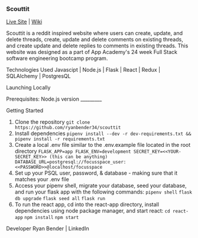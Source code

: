 ### Scouttit 

[Live Site](https://scouttit.herokuapp.com/) | [Wiki](https://github.com/ryanbender34/scouttit/wiki)


Scouttit is a reddit inspired website where users can create, update, and delete threads, create, update and delete comments on existing threads, and create update and delete replies to comments in existing threads. This website was designed as a part of App Academy's 24 week Full Stack software engineering bootcamp program. 

Technologies Used 
Javascipt | Node.js | Flask | React | Redux | SQLAlchemy | PostgresQL

Launching Locally

Prerequisites: 
Node.js version _________

Getting Started
1) Clone the repository 
  `git clone https://github.com/ryanbender34/scouttit`
2) Install dependencies 
  `pipenv install --dev -r dev-requirements.txt && pipenv install -r requirements.txt` 
3) Create a local .env file similar to the .env.example file located in the root directory
  `FLASK_APP=app
   FLASK_ENV=development
   SECRET_KEY=<<YOUR-SECRET_KEY>> (this can be anything)
   DATABASE_URL=postgresql://focusspace_user:<<PASSWORD>>@localhost/focusspace`
4) Set up your PSQL user, password, & database - making sure that it matches your .env file
5) Access your pipenv shell, migrate your database, seed your database, and run your flask app with the following commands:
  `pipenv shell`
  `flask db upgrade`
  `flask seed all`
  `flask run`
6) To run the react app, cd into the react-app directory, install dependencies using node package manager, and start react: 
  `cd react-app`
  `npm install`
  `npm start`
  
Developer
Ryan Bender | LinkedIn
